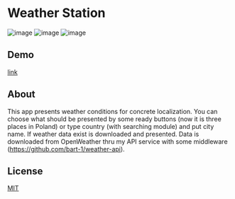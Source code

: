 # Weather Station

![image](https://img.shields.io/badge/Vite-B73BFE?style=for-the-badge&logo=vite&logoColor=FFD62E) ![image](https://img.shields.io/badge/React-20232A?style=for-the-badge&logo=react&logoColor=61DAFB)
![image](https://img.shields.io/badge/TypeScript-007ACC?style=for-the-badge&logo=typescript&logoColor=white) 

## Demo

[link](https://dziwnykot.pl/weather)

## About

This app presents weather conditions for concrete localization. You can choose what should be presented by some ready buttons (now it is three places in Poland) or type country (with searching module) and put city name. If weather data exist is downloaded and presented. Data is downloaded from OpenWeather  thru my API service with some middleware (https://github.com/bart-1/weather-api).  



## License

[MIT](https://choosealicense.com/licenses/mit/)


